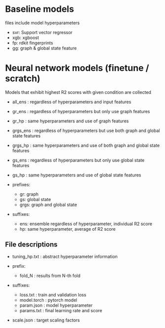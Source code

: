 # Baseline models
files include model hyperparameters
- svr: Support vector regressor
- xgb: xgboost
- fp: rdkit fingerprints
- gg: graph & global state feature

# Neural network models (finetune / scratch)
Models that exhibit highest R2 scores with given condition are collected
- all_ens  : regardless of hyperparameters and input features
- gr_ens   : regardless of hyperparameters but only use graph features
- gr_hp    : same hyperparameters and use of graph features
- grgs_ens : regardless of hyperparameters but use both graph and global state features
- grgs_hp  : same hyperparameters and use of both graph and global state features
- gs_ens   : regardless of hyperparameters but only use global state features
- gs_hp    : same hyperparameters and use of global state features


- prefixes:
    - gr: graph
    - gs: global state
    - grgs: graph and global state
- suffixes:
    - ens: ensemble regardless of hyperparameter, individual R2 score
    - hp: same hyperparameter, average of R2 score

## File descriptions
- tuning_hp.txt : abstract hyperparameter information

- prefix: 
    - fold_N : results from N-th fold
- suffixes:
    - loss.txt    : train and validation loss
    - model.torch : pytorch model
    - param.json  : model hyperparameter
    - params.txt  : final learning rate and score
 - scale.json  : target scaling factors
